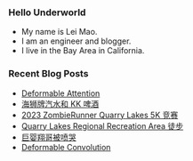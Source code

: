 ### Hello Underworld

- My name is Lei Mao.
- I am an engineer and blogger.
- I live in the Bay Area in California.


### Recent Blog Posts

<!-- BLOG-POST-LIST:START -->
- [Deformable Attention](https://leimao.github.io/blog/Deformable-Attention/)
- [海狮牌汽水和 KK 啤酒](https://leimao.github.io/essay/%E6%B5%B7%E7%8B%AE%E7%89%8C%E6%B1%BD%E6%B0%B4-KK%E5%95%A4%E9%85%92/)
- [2023 ZombieRunner Quarry Lakes 5K 竞赛](https://leimao.github.io/life/2023-ZombieRunner-Quarry-Lakes/)
- [Quarry Lakes Regional Recreation Area 徒步](https://leimao.github.io/life/Quarry-Lakes-Regional-Recreation-Area/)
- [巨婴翔哥被喷哭](https://leimao.github.io/essay/%E5%B7%A8%E5%A9%B4%E7%BF%94%E5%93%A5%E8%A2%AB%E5%96%B7%E5%93%AD/)
- [Deformable Convolution](https://leimao.github.io/blog/Deformable-Convolution/)
<!-- BLOG-POST-LIST:END -->
